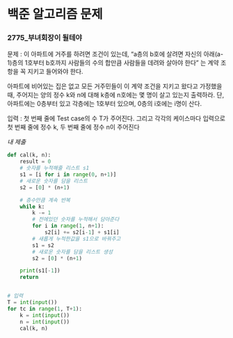 # 백준 알고리즘 문제
### 2775_부녀회장이 될테야

문제 : 이 아파트에 거주를 하려면 조건이 있는데, “a층의 b호에 살려면 자신의 아래(a-1)층의 1호부터 b호까지 사람들의 수의 합만큼 사람들을 데려와 살아야 한다” 는 계약 조항을 꼭 지키고 들어와야 한다.

아파트에 비어있는 집은 없고 모든 거주민들이 이 계약 조건을 지키고 왔다고 가정했을 때, 주어지는 양의 정수 k와 n에 대해 k층에 n호에는 몇 명이 살고 있는지 출력하라. 단, 아파트에는 0층부터 있고 각층에는 1호부터 있으며, 0층의 i호에는 i명이 산다.

입력 : 첫 번째 줄에 Test case의 수 T가 주어진다. 그리고 각각의 케이스마다 입력으로 첫 번째 줄에 정수 k, 두 번째 줄에 정수 n이 주어진다

*내 제출*
```python
def cal(k, n):
    result = 0
    # 숫자를 누적해줄 리스트 s1
    s1 = [i for i in range(0, n+1)]
    # 새로운 숫자를 담을 리스트
    s2 = [0] * (n+1)

    # 층수만큼 계속 반복
    while k:
        k -= 1
        # 전에있던 숫자를 누적해서 담아준다
        for i in range(1, n+1):
            s2[i] += s2[i-1] + s1[i]
        # 새롭게 누적한값을 s1으로 바꿔주고
        s1 = s2
        # 새로운 숫자를 담을 리스트 생성
        s2 = [0] * (n+1)

    print(s1[-1])
    return


# 입력
T = int(input())
for tc in range(1, T+1):
    k = int(input())
    n = int(input())
    cal(k, n)
```